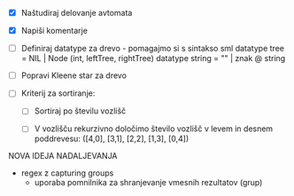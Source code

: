- [x] Naštudiraj delovanje avtomata
- [x] Napiši komentarje
- [ ] Definiraj datatype za drevo
		- pomagajmo si s sintakso sml
			datatype tree = NIL | Node (int, leftTree, rightTree)
			datatype string = "" | znak @ string
			
- [ ] Popravi Kleene star za drevo
- [ ] Kriterij za sortiranje:
	- [ ] Sortiraj po številu vozlišč
	- [ ] V vozlišču rekurzivno določimo število vozlišč v levem in desnem poddrevesu: ([4,0], [3,1], [2,2], [1,3], [0,4])

	
NOVA IDEJA NADALJEVANJA
- regex z capturing groups
	- uporaba pomnilnika za shranjevanje vmesnih rezultatov (grup)


